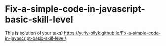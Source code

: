 # Fix-a-simple-code-in-javascript-basic-skill-level
This is solution of your taks)
https://yuriy-bilyk.github.io/Fix-a-simple-code-in-javascript-basic-skill-level/
